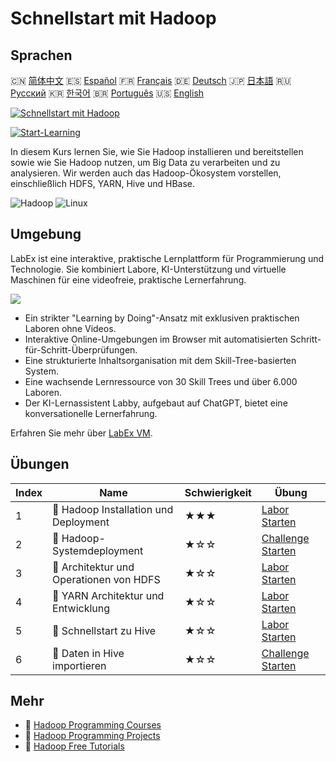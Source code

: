 # Schnellstart mit Hadoop

## Sprachen

🇨🇳 [简体中文](README_zh.md) 🇪🇸 [Español](README_es.md) 🇫🇷 [Français](README_fr.md) 🇩🇪 [Deutsch](README_de.md) 🇯🇵 [日本語](README_ja.md) 🇷🇺 [Русский](README_ru.md) 🇰🇷 [한국어](README_ko.md) 🇧🇷 [Português](README_pt.md) 🇺🇸 [English](README.md) 

[![Schnellstart mit Hadoop](https://cover-creator.labex.io/quick-start-with-hadoop.png?lang=de)](https://labex.io/de/courses/quick-start-with-hadoop)

[![Start-Learning](https://img.shields.io/badge/Start-Learning-whitesmoke?style=for-the-badge)](https://labex.io/de/courses/quick-start-with-hadoop)

In diesem Kurs lernen Sie, wie Sie Hadoop installieren und bereitstellen sowie wie Sie Hadoop nutzen, um Big Data zu verarbeiten und zu analysieren. Wir werden auch das Hadoop-Ökosystem vorstellen, einschließlich HDFS, YARN, Hive und HBase.

![Hadoop](https://img.shields.io/badge/Hadoop-whitesmoke?style=for-the-badge&logo=hadoop)
![Linux](https://img.shields.io/badge/Linux-whitesmoke?style=for-the-badge&logo=linux)


## Umgebung

LabEx ist eine interaktive, praktische Lernplattform für Programmierung und Technologie. Sie kombiniert Labore, KI-Unterstützung und virtuelle Maschinen für eine videofreie, praktische Lernerfahrung.

![](https://tutorial-screenshot.getvm.io/images/vm-1725247253.png)

- Ein strikter "Learning by Doing"-Ansatz mit exklusiven praktischen Laboren ohne Videos.
- Interaktive Online-Umgebungen im Browser mit automatisierten Schritt-für-Schritt-Überprüfungen.
- Eine strukturierte Inhaltsorganisation mit dem Skill-Tree-basierten System.
- Eine wachsende Lernressource von 30 Skill Trees und über 6.000 Laboren.
- Der KI-Lernassistent Labby, aufgebaut auf ChatGPT, bietet eine konversationelle Lernerfahrung.

Erfahren Sie mehr über [LabEx VM](https://support.labex.io/using-labex/virtual-machine).

## Übungen

|   Index | Name                                    | Schwierigkeit   | Übung                                                                                                                       |
|---------|-----------------------------------------|-----------------|-----------------------------------------------------------------------------------------------------------------------------|
|       1 | 📖 Hadoop Installation und Deployment   | ★★★             | <a target='_blank' href='https://labex.io/de/tutorials/linux-hadoop-installation-and-deployment-272321'>Labor Starten</a>   |
|       2 | 🎯 Hadoop-Systemdeployment              | ★☆☆             | <a target='_blank' href='https://labex.io/de/labs/hadoop-hadoop-system-deployment-272365'>Challenge Starten</a>             |
|       3 | 📖 Architektur und Operationen von HDFS | ★☆☆             | <a target='_blank' href='https://labex.io/de/tutorials/hadoop-architecture-and-operations-of-hdfs-272320'>Labor Starten</a> |
|       4 | 📖 YARN Architektur und Entwicklung     | ★☆☆             | <a target='_blank' href='https://labex.io/de/tutorials/linux-yarn-architecture-and-development-272324'>Labor Starten</a>    |
|       5 | 📖 Schnellstart zu Hive                 | ★☆☆             | <a target='_blank' href='https://labex.io/de/tutorials/linux-quick-start-to-hive-272323'>Labor Starten</a>                  |
|       6 | 🎯 Daten in Hive importieren            | ★☆☆             | <a target='_blank' href='https://labex.io/de/labs/import-data-to-hive-272367'>Challenge Starten</a>                         |

## Mehr

- 🔗 [Hadoop Programming Courses](https://github.com/labex-labs/awesome-programming-courses)
- 🔗 [Hadoop Programming Projects](https://github.com/labex-labs/awesome-programming-projects)
- 🔗 [Hadoop Free Tutorials](https://github.com/labex-labs/hadoop-free-tutorials)

